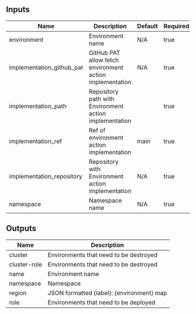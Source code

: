 <!-- markdownlint-disable -->

## Inputs

| Name | Description | Default | Required |
|------|-------------|---------|----------|
| environment | Environment name | N/A | true |
| implementation\_github\_pat | GitHub PAT allow fetch environment action implementation | N/A | true |
| implementation\_path | Repository path with Environment action implementation |  | true |
| implementation\_ref | Ref of environment action implementation | main | true |
| implementation\_repository | Repository with Environment action implementation | N/A | true |
| namespace | Namespace name | N/A | true |


## Outputs

| Name | Description |
|------|-------------|
| cluster | Environments that need to be destroyed |
| cluster-role | Environments that need to be destroyed |
| name | Environment name |
| namespace | Namespace |
| region | JSON formatted {label}: {environment} map |
| role | Environments that need to be deployed |
<!-- markdownlint-restore -->
